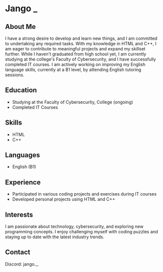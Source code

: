 # Jango _

## About Me
I have a strong desire to develop and learn new things, and I am committed to undertaking any required tasks. With my knowledge in HTML and C++, I am eager to contribute to meaningful projects and expand my skillset further. While I haven't graduated from high school yet, I am currently studying at the college's Faculty of Cybersecurity, and I have successfully completed IT courses. I am actively working on improving my English language skills, currently at a B1 level, by attending English tutoring sessions.

## Education
- Studying at the Faculty of Cybersecurity, College (ongoing)
- Completed IT Courses

## Skills
- HTML
- C++

## Languages
- English (B1)

## Experience
- Participated in various coding projects and exercises during IT courses
- Developed personal projects using HTML and C++

## Interests
I am passionate about technology, cybersecurity, and exploring new programming concepts. I enjoy challenging myself with coding puzzles and staying up to date with the latest industry trends.

## Contact
Discord: jango._.
